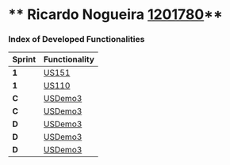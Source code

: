 ** Ricardo Nogueira [1201780](./)** 
===============================


### Index of Developed Functionalities ###


| Sprint | Functionality     |
|--------|--------------------|
| **1**  | [US151](/docs/user_stories/US151_AddEmail.md/) |
| **1**  | [US110](/docs/user_stories/US110_GetCategoryTree.md) |
| **C**  | [USDemo3](USDemo3) |
| **C**  | [USDemo3](USDemo4) |
| **D**  | [USDemo3](USDemo5) |
| **D**  | [USDemo3](USDemo6) |
| **D**  | [USDemo3](USDemo7) |
